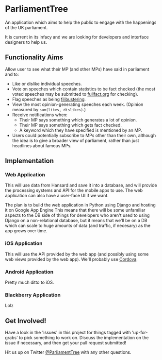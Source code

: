 # ParliamentTree

An application which aims to help the public to engage with the happenings of the UK parliament.

It is current in its infacy and we are looking for developers and interface designers to help us.


## Functionality Aims

Allow user to see what their MP (and other MPs) have said in parliament and to:

* Like or dislike individual speeches.
* Vote on speeches which contain statistics to be fact checked (the most voted speeches may be submitted to [fullfact.org](https://fullfact.org/) for checking).
* Flag speeches as being [filibustering](https://en.wikipedia.org/wiki/Filibuster).
* View the most opinion-generating speeches each week.  (Opinion measured by `sum(likes, dislikes)`.)
* Receive notifications when:
  - Their MP says something which generates a lot of opinion.
  - Their MP says something which gets fact checked.
  - A keyword which they have specified is mentioned by an MP.
* Users could potentially subscribe to MPs other than their own, although the idea is to give a broader view of parliament, rather than just headlines about famous MPs.


## Implementation

### Web Application

This will use data from Hansard and save it into a database, and will provide the processing systems and API for the mobile apps to use.
The web application can also have a user-face UI if we want.

The plan is to build the web application in Python using Django and hosting it on Google App Engine
This means that there will be some unfamiliar aspects to the DB side of things for developers who aren't used to using Django on a non-relational database,
but it means that we'll be on a DB which can scale to huge amounts of data (and traffic, if necesary) as the app grows over time.

### iOS Application

This will use the API provided by the web app (and possibly using some web views provided by the web app).
We'll probably use [Cordova](https://cordova.apache.org/docs/en/2.5.0/guide/getting-started/ios/).

### Android Application

Pretty much ditto to iOS.


### Blackberry Application

Lolz



## Get Involved!

Have a look in the 'Issues' in this project for things tagged with 'up-for-grabs' to pick something to work on.
Discuss the implementation on the issue if necessary, and then get your pull request submitted!

Hit us up on Twitter [@ParliamentTree](https://twitter.com/parliamenttree) with any other questions.
